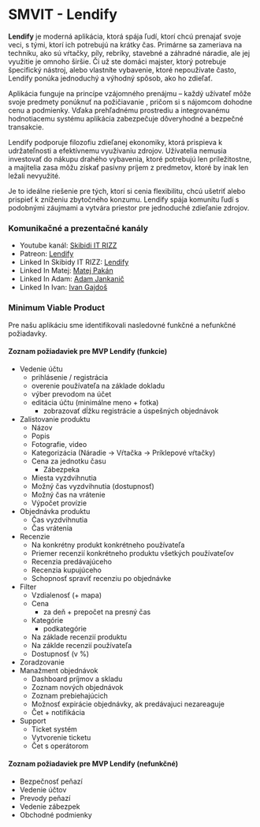 # SMVIT - Lendify

**Lendify** je moderná aplikácia, ktorá spája ľudí, ktorí chcú prenajať svoje veci, s tými, ktorí ich 
potrebujú na krátky čas. Primárne sa zameriava na techniku, ako sú vŕtačky, píly, rebríky, stavebné a záhradné 
náradie, ale jej využitie je omnoho širšie. Či už ste domáci majster, ktorý potrebuje špecifický nástroj, alebo vlastníte 
vybavenie, ktoré nepoužívate často, Lendify ponúka jednoduchý a výhodný spôsob, ako ho zdieľať.

Aplikácia funguje na princípe vzájomného prenájmu – každý užívateľ môže svoje predmety ponúknuť na požičiavanie
, pričom si s nájomcom dohodne cenu a podmienky. Vďaka prehľadnému prostrediu a integrovanému hodnotiacemu systému 
aplikácia zabezpečuje dôveryhodné a bezpečné transakcie. 

Lendify podporuje filozofiu zdieľanej ekonomiky, ktorá prispieva k udržateľnosti a efektívnemu 
využívaniu zdrojov. Užívatelia nemusia investovať do nákupu drahého vybavenia, ktoré potrebujú len príležitostne, 
a majitelia zasa môžu získať pasívny príjem z predmetov, ktoré by inak len ležali nevyužité. 

Je to ideálne riešenie pre tých, ktorí si cenia flexibilitu, chcú ušetriť alebo prispieť k zníženiu zbytočného konzumu.
Lendify spája komunitu ľudí s podobnými záujmami a vytvára priestor pre jednoduché zdieľanie zdrojov.

### Komunikačné a prezentačné kanály
- Youtube kanál: [Skibidi IT RIZZ](https://www.youtube.com/@SKIBIDI_IT_RIZZLERS)
- Patreon: [Lendify](https://www.patreon.com/c/ShoppingRevolution)
- Linked In Skibidy IT RIZZ: [Lendify](https://www.linkedin.com/company/skibidi-it-rizz/)
- Linked In Matej: [Matej Pakán](https://www.linkedin.com/in/matejpakan/)
- Linked In Adam: [Adam Jankanič](https://www.linkedin.com/in/adam-jankani%C4%8D-46aa61238/)
- Linked In Ivan: [Ivan Gajdoš](https://www.linkedin.com/in/ivan-gajdos-175902267/)

### Minimum Viable Product
Pre našu aplikáciu sme identifikovali nasledovné funkčné a nefunkčné požiadavky.
#### Zoznam požiadaviek pre MVP Lendify (funkcie)
- Vedenie účtu
  - prihlásenie / registrácia
  - overenie používateľa na základe dokladu
  - výber prevodom na účet
  - editácia účtu (minimálne meno + fotka)
      - zobrazovať dĺžku registrácie a úspešných objednávok
- Zalistovanie produktu
  - Názov
  - Popis
  - Fotografie, video
  - Kategorizácia (Náradie → Vŕtačka → Príklepové vŕtačky)
  - Cena za jednotku času
      - Zábezpeka
  - Miesta vyzdvihnutia
  - Možný čas vyzdvihnutia (dostupnosť)
  - Možný čas na vrátenie
  - Výpočet provízie
- Objednávka produktu
  - Čas vyzdvihnutia
  - Čas vrátenia
- Recenzie
  - Na konkrétny produkt konkrétneho používateľa
  - Priemer recenzií konkrétneho produktu všetkých používateľov
  - Recenzia predávajúceho
  - Recenzia kupujúceho
  - Schopnosť spraviť recenziu po objednávke
- Filter
  - Vzdialenosť (+ mapa)
  - Cena
    - za deň + prepočet na presný čas
  - Kategórie
    - podkategórie
  - Na základe recenzií produktu
  - Na záklde recenzií používateľa
  - Dostupnosť (v %)
- Zoradzovanie
- Manažment objednávok
  - Dashboard príjmov a skladu
  - Zoznam nových objednávok
  - Zoznam prebiehajúcich
  - Možnosť expirácie objednávky, ak predávajuci nezareaguje
  - Čet + notifikácia
- Support
  - Ticket systém
  - Vytvorenie ticketu
  - Čet s operátorom
#### Zoznam požiadaviek pre MVP Lendify (nefunkčné)
- Bezpečnosť peňazí
- Vedenie účtov
- Prevody peňazí
- Vedenie zábezpek
- Obchodné podmienky



